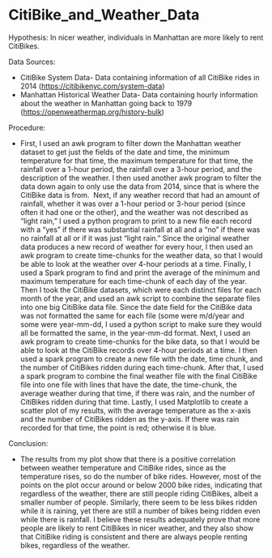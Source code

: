 # CitiBike_and_Weather_Data

Hypothesis: In nicer weather, individuals in Manhattan are more likely to rent CitiBikes.

Data Sources:
- CitiBike System Data- Data containing information of all CitiBike rides in 2014 (https://citibikenyc.com/system-data)
- Manhattan Historical Weather Data- Data containing hourly information about the weather in Manhattan going back to 1979 (https://openweathermap.org/history-bulk)

Procedure:
- First, I used an awk program to filter down the Manhattan weather dataset to get just the fields of the date and time,
  the minimum temperature for that time, the maximum temperature for that time, the rainfall over a 1-hour period, the
  rainfall over a 3-hour period, and the description of the weather. I then used another awk program to filter the data
  down again to only use the data from 2014, since that is where the CitiBike data is from.  Next, if any weather record
  that had an amount of rainfall, whether it was over a 1-hour period or 3-hour period (since often it had one or the other),
  and the weather was not described as “light rain,” I used a python program to print to a new file each record with a “yes”
  if there was substantial rainfall at all and a “no” if there was no rainfall at all or if it was just “light rain.” Since
  the original weather data produces a new record of weather for every hour, I then used an awk program to create time-chunks
  for the weather data, so that I would be able to look at the weather over 4-hour periods at a time. Finally, I used a Spark
  program to find and print the average of the minimum and maximum temperature for each time-chunk of each day of the year.
  Then I took the CitiBike datasets, which were each distinct files for each month of the year, and used an awk script to
  combine the separate files into one big CitiBike data file. Since the date field for the CitiBike data was not formatted
  the same for each file (some were m/d/year and some were year-mm-dd, I used a python script to make sure they would all be
  formatted the same, in the year-mm-dd format. Next, I used an awk program to create time-chunks for the bike data, so that
  I would be able to look at the CitiBike records over 4-hour periods at a time. I then used a spark program to create a new
  file with the date, time chunk, and the number of CitiBikes ridden during each time-chunk. After that, I used a spark program
  to combine the final weather file with the final CitiBike file into one file with lines that have the date, the time-chunk,
  the average weather during that time, if there was rain, and the number of CitiBikes ridden during that time. Lastly, I used
  Matplotlib to create a scatter plot of my results, with the average temperature as the x-axis and the number of CitiBikes
  ridden as the y-axis. If there was rain recorded for that time, the point is red; otherwise it is blue.

Conclusion:
- The results from my plot show that there is a positive correlation between weather temperature and CitiBike rides, since as
  the temperature rises, so do the number of bike rides. However, most of the points on the plot occur around or below 2000
  bike rides, indicating that regardless of the weather, there are still people riding CitiBikes, albeit a smaller number of
  people. Similarly, there seem to be less bikes ridden while it is raining, yet there are still a number of bikes being ridden
  even while there is rainfall. I believe these results adequately prove that more people are likely to rent CitiBikes in nicer
  weather, and they also show that CitiBike riding is consistent and there are always people renting bikes, regardless of the weather.
